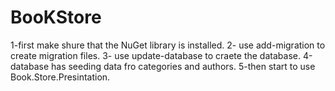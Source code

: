 # BooKStore
1-first make shure that the NuGet library is installed.
2- use add-migration to create migration files.
3- use update-database to craete the database.
4-database has seeding data fro categories and authors.
5-then start to use Book.Store.Presintation.